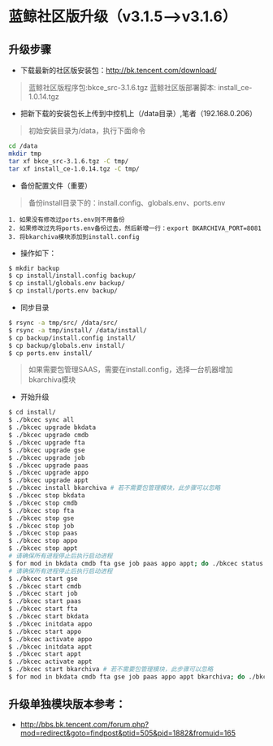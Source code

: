 # 蓝鲸社区版升级（v3.1.5-->v3.1.6）

## 升级步骤

- 下载最新的社区版安装包：http://bk.tencent.com/download/

> 蓝鲸社区版程序包:bkce_src-3.1.6.tgz
> 蓝鲸社区版部署脚本: install_ce-1.0.14.tgz

- 把新下载的安装包长上传到中控机上（/data目录）,笔者（192.168.0.206）

> 初始安装目录为/data，执行下面命令

```bash
cd /data
mkdir tmp
tar xf bkce_src-3.1.6.tgz -C tmp/
tar xf install_ce-1.0.14.tgz -C tmp/
```

- 备份配置文件（重要）

> 备份install目录下的：install.config、globals.env、ports.env

```text
1. 如果没有修改过ports.env则不用备份
2. 如果修改过先将ports.env备份过去，然后新增一行：export BKARCHIVA_PORT=8081
3. 将bkarchiva模块添加到install.config
```
- 操作如下：

```bash
$ mkdir backup
$ cp install/install.config backup/
$ cp install/globals.env backup/
$ cp install/ports.env backup/
```

- 同步目录

```bash
$ rsync -a tmp/src/ /data/src/
$ rsync -a tmp/install/ /data/install/
$ cp backup/install.config install/
$ cp backup/globals.env install/
$ cp ports.env install/
```

> 如果需要包管理SAAS，需要在install.config，选择一台机器增加bkarchiva模块

- 开始升级

```bash
$ cd install/
$ ./bkcec sync all
$ ./bkcec upgrade bkdata
$ ./bkcec upgrade cmdb
$ ./bkcec upgrade fta
$ ./bkcec upgrade gse
$ ./bkcec upgrade job
$ ./bkcec upgrade paas
$ ./bkcec upgrade appo
$ ./bkcec upgrade appt
$ ./bkcec install bkarchiva # 若不需要包管理模块，此步骤可以忽略
$ ./bkcec stop bkdata
$ ./bkcec stop cmdb
$ ./bkcec stop fta
$ ./bkcec stop gse
$ ./bkcec stop job
$ ./bkcec stop paas
$ ./bkcec stop appo
$ ./bkcec stop appt
# 请确保所有进程停止后执行启动进程
$ for mod in bkdata cmdb fta gse job paas appo appt; do ./bkcec status $mod; done
# 请确保所有进程停止后执行启动进程
$ ./bkcec start gse
$ ./bkcec start cmdb
$ ./bkcec start job
$ ./bkcec start paas
$ ./bkcec start fta
$ ./bkcec start bkdata
$ ./bkcec initdata appo
$ ./bkcec start appo
$ ./bkcec activate appo
$ ./bkcec initdata appt
$ ./bkcec start appt
$ ./bkcec activate appt
$ ./bkcec start bkarchiva # 若不需要包管理模块，此步骤可以忽略
$ for mod in bkdata cmdb fta gse job paas appo appt bkarchiva; do ./bkcec status $mod; done
```

## 升级单独模块版本参考：

- http://bbs.bk.tencent.com/forum.php?mod=redirect&goto=findpost&ptid=505&pid=1882&fromuid=165
